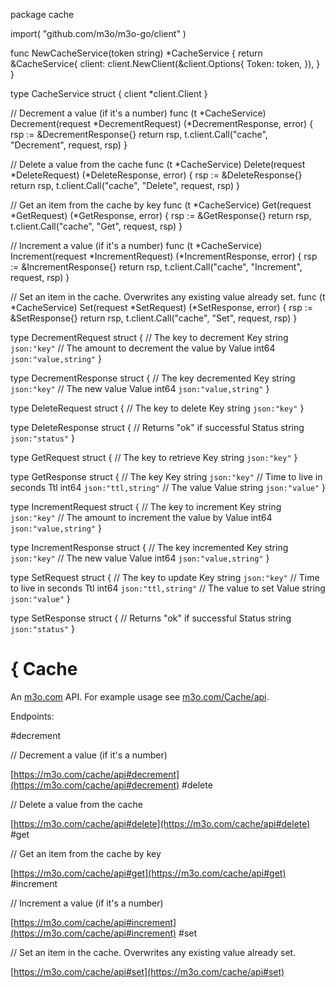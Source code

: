 package cache

import(
	"github.com/m3o/m3o-go/client"
)

func NewCacheService(token string) *CacheService {
	return &CacheService{
		client: client.NewClient(&client.Options{
			Token: token,
		}),
	}
}

type CacheService struct {
	client *client.Client
}


// Decrement a value (if it's a number)
func (t *CacheService) Decrement(request *DecrementRequest) (*DecrementResponse, error) {
	rsp := &DecrementResponse{}
	return rsp, t.client.Call("cache", "Decrement", request, rsp)
}

// Delete a value from the cache
func (t *CacheService) Delete(request *DeleteRequest) (*DeleteResponse, error) {
	rsp := &DeleteResponse{}
	return rsp, t.client.Call("cache", "Delete", request, rsp)
}

// Get an item from the cache by key
func (t *CacheService) Get(request *GetRequest) (*GetResponse, error) {
	rsp := &GetResponse{}
	return rsp, t.client.Call("cache", "Get", request, rsp)
}

// Increment a value (if it's a number)
func (t *CacheService) Increment(request *IncrementRequest) (*IncrementResponse, error) {
	rsp := &IncrementResponse{}
	return rsp, t.client.Call("cache", "Increment", request, rsp)
}

// Set an item in the cache. Overwrites any existing value already set.
func (t *CacheService) Set(request *SetRequest) (*SetResponse, error) {
	rsp := &SetResponse{}
	return rsp, t.client.Call("cache", "Set", request, rsp)
}




type DecrementRequest struct {
  // The key to decrement
  Key string `json:"key"`
  // The amount to decrement the value by
  Value int64 `json:"value,string"`
}

type DecrementResponse struct {
  // The key decremented
  Key string `json:"key"`
  // The new value
  Value int64 `json:"value,string"`
}

type DeleteRequest struct {
  // The key to delete
  Key string `json:"key"`
}

type DeleteResponse struct {
  // Returns "ok" if successful
  Status string `json:"status"`
}

type GetRequest struct {
  // The key to retrieve
  Key string `json:"key"`
}

type GetResponse struct {
  // The key
  Key string `json:"key"`
  // Time to live in seconds
  Ttl int64 `json:"ttl,string"`
  // The value
  Value string `json:"value"`
}

type IncrementRequest struct {
  // The key to increment
  Key string `json:"key"`
  // The amount to increment the value by
  Value int64 `json:"value,string"`
}

type IncrementResponse struct {
  // The key incremented
  Key string `json:"key"`
  // The new value
  Value int64 `json:"value,string"`
}

type SetRequest struct {
  // The key to update
  Key string `json:"key"`
  // Time to live in seconds
  Ttl int64 `json:"ttl,string"`
  // The value to set
  Value string `json:"value"`
}

type SetResponse struct {
  // Returns "ok" if successful
  Status string `json:"status"`
}

# { Cache

An [m3o.com](https://m3o.com) API. For example usage see [m3o.com/Cache/api](https://m3o.com/Cache/api).

Endpoints:

#decrement

// Decrement a value (if it's a number)


[https://m3o.com/cache/api#decrement](https://m3o.com/cache/api#decrement)
#delete

// Delete a value from the cache


[https://m3o.com/cache/api#delete](https://m3o.com/cache/api#delete)
#get

// Get an item from the cache by key


[https://m3o.com/cache/api#get](https://m3o.com/cache/api#get)
#increment

// Increment a value (if it's a number)


[https://m3o.com/cache/api#increment](https://m3o.com/cache/api#increment)
#set

// Set an item in the cache. Overwrites any existing value already set.


[https://m3o.com/cache/api#set](https://m3o.com/cache/api#set)
